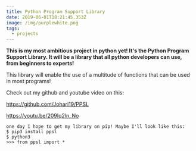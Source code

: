 ```yaml
---
title: Python Program Support Library
date: 2019-06-01T18:21:45.353Z
image: /img/purplewhite.png
tags:
  - projects
---
```

**This is my most ambitious project in python yet! It's the Python Program Support Library. It will be a library that all python developers can use, from beginners to experts!**

This library will enable the use of a multitude of functions that can be used in most programs!

Check out my github and youtube video on this:

<https://github.com/Johari19/PPSL>

<https://youtu.be/209Iq2ln_No>

```
one day I hope to get my library on pip! Maybe I'll look like this:
$ pip3 install ppsl
$ python3
>>> from ppsl import *
```
